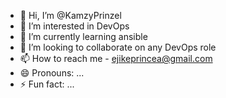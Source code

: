 - 👋 Hi, I’m @KamzyPrinzel
- 👀 I’m interested in DevOps
- 🌱 I’m currently learning ansible
- 💞️ I’m looking to collaborate on any DevOps role
- 📫 How to reach me - ejikeprincea@gmail.com
- 😄 Pronouns: ...
- ⚡ Fun fact: ...

<!---
KamzyPrinzel/KamzyPrinzel is a ✨ special ✨ repository because its `README.md` (this file) appears on your GitHub profile.
You can click the Preview link to take a look at your changes.
--->
